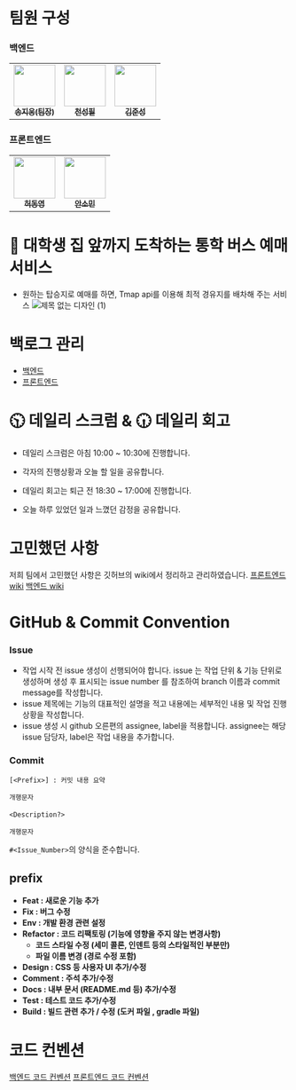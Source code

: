 # 팀원 구성
<table>
<tr>
<h3>백엔드</h3>
<td align="center"><a href="https://github.com/ji-woong-song"><img src="https://avatars.githubusercontent.com/u/55657581?v=4" width="75px;" alt=""/><br /><sub><b>송지웅(팀장)</b></sub></a><br />
<td align="center"><a href="https://github.com/popopy0412"><img src="https://avatars.githubusercontent.com/u/51325183?v=4" width="75px;" alt=""/><br /><sub><b>천성필</b></sub></a><br />
<td align="center"><a href="https://github.com/keemjoonsung"><img src="https://avatars.githubusercontent.com/u/50402527?v=4" width="75px;" alt=""/><br /><sub><b>김준성</b></sub></a><br />
</table>
<h3>프론트엔드</h3>
<table>
<tr>
<td align="center"><a href="https://github.com/vavoya"><img src="https://avatars.githubusercontent.com/u/128780530?v=4" width="75px;" alt=""/><br /><sub><b>허동영</b></sub></a><br />
<td align="center"><a href="https://github.com/somm12"><img src="https://avatars.githubusercontent.com/u/63543733?v=4" width="75px;" alt=""/><br /><sub><b>안소민</b></sub></a><br />
</table>
</table>


# 🚌 대학생 집 앞까지 도착하는 통학 버스 예매 서비스
- 원하는 탑승지로 예매를 하면, Tmap api를 이용해 최적 경유지를 배차해 주는 서비스
![제목 없는 디자인 (1)](https://github.com/user-attachments/assets/a3d2d786-4cda-4a7d-be57-2fcdcc1ec445)

# 백로그 관리
- [백엔드](https://github.com/orgs/softeer5th/projects/4)
- [프론트엔드](https://github.com/orgs/softeer5th/projects/6)

# 🕥 데일리 스크럼 & 🕡 데일리 회고
- 데일리 스크럼은 아침 10:00 ~ 10:30에 진행합니다.
- 각자의 진행상황과 오늘 할 일을 공유합니다.

- 데일리 회고는 퇴근 전 18:30 ~ 17:00에 진행합니다.
- 오늘 하루 있었던 일과 느꼈던 감정을 공유합니다.

# 고민했던 사항
저희 팀에서 고민했던 사항은 깃허브의 wiki에서 정리하고 관리하였습니다.
[프론트엔드 wiki]()
[백엔드 wiki](https://github.com/softeer5th/team1-dingdong/wiki/Backend)

# GitHub & Commit Convention

### Issue

- 작업 시작 전 issue 생성이 선행되어야 합니다. issue 는 작업 단위 & 기능 단위로 생성하며 생성 후 표시되는 issue number 를 참조하여 branch 이름과 commit message를 작성합니다.
- issue 제목에는 기능의 대표적인 설명을 적고 내용에는 세부적인 내용 및 작업 진행 상황을 작성합니다.
- issue 생성 시 github 오른편의 assignee, label을 적용합니다. assignee는 해당 issue 담당자, label은 작업 내용을 추가합니다.

### Commit

`[<Prefix>] : 커밋 내용 요약`

`개행문자` 

`<Description?>` 

`개행문자`

`#<Issue_Number>`의 양식을 준수합니다.

## prefix

- **Feat : 새로운 기능 추가**
- **Fix : 버그 수정**
- **Env : 개발 환경 관련 설정**
- **Refactor : 코드 리팩토링 (기능에 영향을 주지 않는 변경사항)**
    - **코드 스타일 수정 (세미 콜론, 인덴트 등의 스타일적인 부분만)**
    - **파일 이름 변경 (경로 수정 포함)**
- **Design : CSS 등 사용자 UI 추가/수정**
- **Comment : 주석 추가/수정**
- **Docs : 내부 문서 (README.md 등) 추가/수정**
- **Test : 테스트 코드 추가/수정**
- **Build : 빌드 관련 추가 / 수정 (도커 파일 , gradle 파일)**

# 코드 컨벤션
[백엔드 코드 컨벤션](https://github.com/softeer5th/team1-dingdong/wiki/%EB%B0%B1%EC%97%94%EB%93%9C-%EC%BD%94%EB%93%9C-%EC%BB%A8%EB%B2%A4%EC%85%98)
[프론트엔드 코드 컨벤션]()

